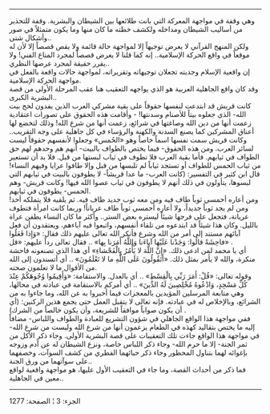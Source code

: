 ------------------------------------------------------------------------

وهي وقفة في مواجهة المعركة التي بانت طلائعها بين الشيطان والبشرية. وقفة
للتحذير من أساليب الشيطان ومداخله ولكشف خطته ما كان منها وما يكون متمثلاً
في صور وأشكال شتى..  
ولكن المنهج القرآني لا يعرض توجيهاً إلا لمواجهة حالة قائمة ولا يقص قصصاً
إلا لأن له موقعاً في واقع الحركة الإسلامية.. إنه كما قلنا لا يعرض قصصاً
لمجرد المتاع الفني! ولا يقرر حقيقة لمجرد عرضها النظري..  
إن واقعية الإسلام وجديته تجعلان توجيهاته وتقريراته، لمواجهة حالات واقعة
بالفعل في مواجهة الحركة الإسلامية.  
وقد كان واقع الجاهلية العربية هو الذي يواجهه التعقيب هنا عقب المرحلة
الأولى من قصة البشرية الكبرى..  
كانت قريش قد ابتدعت لنفسها حقوقاً على بقية مشركي العرب الذين يفدون لحج
بيت الله- الذي جعلوه بيتاً للأصنام وسدنتها! - وأقامت هذه الحقوق على
تصورات اعتقادية زعمت أنها من دين الله وصاغتها في شرائع، زعمت أنها من شرع
الله! وذلك لتخضع لها أعناق المشركين كما يصنع السدنة والكهنة والرؤساء في
كل جاهلية على وجه التقريب.. وكانت قريش سمت نفسها اسماً خاصاً وهو «الحُمس»
وجعلوا لأنفسهم حقوقاً ليست لسائر العرب. ومن هذه الحقوق- فيما يختص بالطواف
بالبيت- أنهم هم وحدهم لهم حق الطواف في ثيابهم. فأما بقية العرب فلا تطوف
في ثياب لبستها من قبل. فلا بد أن تستعير من ثياب الحمس للطواف أو تستجد
ثياباً لم تلبسها من قبل وإلا طافوا عرايا وفيهم النساء! قال ابن كثير في
التفسير: (كانت العرب- ما عدا قريشاً- لا يطوفون بالبيت في ثيابهم التي
لبسوها، يتأولون في ذلك أنهم لا يطوفون في ثياب عصوا الله فيها! وكانت
قريش- وهم الحمس- يطوفون في ثيابهم.  
ومن أعاره أحمسي ثوباً طاف فيه ومن معه ثوب جديد طاف فيه. ثم يلقيه فلا
يتملكه أحد! ومن لم يجد ثوباً جديداً، ولا أعاره أحمسي ثوباً طاف عرياناً!
وربما كانت امرأة فتطوف عريانة، فتجعل على فرجها شيئاً ليستره بعض الستر..
وأكثر ما كان النساء يطفن عراة بالليل. وكان هذا شيئاً قد ابتدعوه من تلقاء
أنفسهم، واتبعوا فيه آباءهم، ويعتقدون أن فعل آبائهم مستند إلى أمر من الله
وشرع فأنكر الله تعالى عليهم ذلك فقال: «وَإِذا فَعَلُوا فاحِشَةً قالُوا: وَجَدْنا
عَلَيْها آباءَنا وَاللَّهُ أَمَرَنا بِها» .. فقال تعالى رداً عليهم: «قل» .  
أي يا محمد لمن ادعى ذلك. «إِنَّ اللَّهَ لا يَأْمُرُ بِالْفَحْشاءِ» أي هذا الذي تصنعونه
فاحشة منكرة، والله لا يأمر بمثل ذلك. «أَتَقُولُونَ عَلَى اللَّهِ ما لا تَعْلَمُونَ» ..
أي أتسندون إلى الله من الأقوال ما لا تعلمون صحته.  
وقوله تعالى: «قُلْ: أَمَرَ رَبِّي بِالْقِسْطِ» .. أي بالعدل. والاستقامة: «وَأَقِيمُوا
وُجُوهَكُمْ عِنْدَ كُلِّ مَسْجِدٍ، وَادْعُوهُ مُخْلِصِينَ لَهُ الدِّينَ» .. أي أمركم بالاستقامة في
عبادته في محالها، وهي متابعة المرسلين المؤيدين بالمعجزات فيما أخبروا به
عن الله، وما جاءوا به من الشرائع، وبالإخلاص له في عبادته. فإنه تعالى لا
يتقبل العمل حتى يجمع هذين الركنين: (أي أن يكون صواباً موافقاً للشريعة، وأن
يكون خالصاً من الشرك) .  
ففي مواجهة هذا الواقع الجاهلي في شؤون التشريع للعبادة والطواف واللباس-
مضافاً إليه ما يختص بتقاليد كهذه في الطعام يزعمون أنها من شرع الله وليست
من شرع الله- في مواجهة هذا الواقع جاءت تلك التعقيبات على قصة البشرية
الأولى. وجاء ذكر الأكل من ثمر الجنة- إلا ما حرم الله- وجاء ذكر اللباس
خاصة، ونزع الشيطان له عن آدم وزوجه بإغوائه لهما بتناول المحظور وجاء ذكر
حيائهما الفطري من كشف السوآت، وخصفهما على سوآتهما من ورق الجنة..  
فما ذكر من أحداث القصة، وما جاء في التعقيب الأول عليها، هو مواجهة واقعية
لواقع معين في الجاهلية..

------------------------------------------------------------------------

الجزء: 3 ¦ الصفحة: 1277
